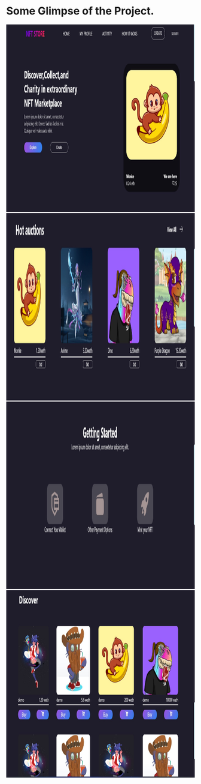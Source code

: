 # Some Glimpse of the Project.
<img src="https://github.com/PrabeshPP/nftweb-demo/blob/master/sc/1.jpg" height="500" width="1000"/>
<img src="https://github.com/PrabeshPP/nftweb-demo/blob/master/sc/2.jpg" height="500" width="1000"/>
<img src="https://github.com/PrabeshPP/nftweb-demo/blob/master/sc/3.jpg" height="500" width="1000"/>
<img src="https://github.com/PrabeshPP/nftweb-demo/blob/master/sc/4.jpg" height="500" width="1000"/>

